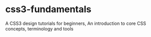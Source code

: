 # css3-fundamentals
A CSS3 design tutorials for beginners, An introduction to core CSS concepts, terminology and tools
